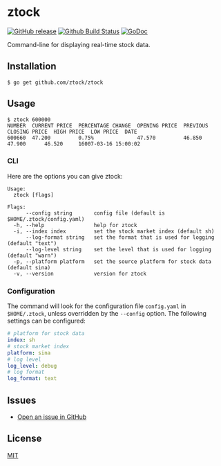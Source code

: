 # ztock

[![GitHub release](https://img.shields.io/github/release/ztock/ztock.svg)](https://github.com/ztock/ztock/releases)
[![Github Build Status](https://github.com/ztock/ztock/workflows/Go/badge.svg?branch=main)](https://github.com/ztock/ztock/actions?query=workflow%3AGo+branch%3Amain)
[![GoDoc](https://godoc.org/github.com/ztock/ztock?status.svg)](https://godoc.org/github.com/ztock/ztock)

Command-line for displaying real-time stock data.

## Installation

```shell
$ go get github.com/ztock/ztock
```

## Usage

```shell
$ ztock 600000
NUMBER  CURRENT PRICE  PERCENTAGE CHANGE  OPENING PRICE  PREVIOUS CLOSING PRICE  HIGH PRICE  LOW PRICE  DATE
600660  47.200         0.75%              47.570         46.850                  47.900      46.520     16007-03-16 15:00:02
```

### CLI

Here are the options you can give ztock:

```shell
Usage:
  ztock [flags]

Flags:
      --config string       config file (default is $HOME/.ztock/config.yaml)
  -h, --help                help for ztock
  -i, --index index         set the stock market index (default sh)
      --log-format string   set the format that is used for logging (default "text")
      --log-level string    set the level that is used for logging (default "warn")
  -p, --platform platform   set the source platform for stock data (default sina)
  -v, --version             version for ztock
```

### Configuration

The command will look for the configuration file `config.yaml` in `$HOME/.ztock`, unless overridden by the `--config` option.
The following settings can be configured:

```yaml
# platform for stock data
index: sh
# stock market index
platform: sina
# log level
log_level: debug
# log format
log_format: text
```

## Issues

- [Open an issue in GitHub](https://github.com/ztock/ztock/issues)

## License

[MIT](LICENSE)
